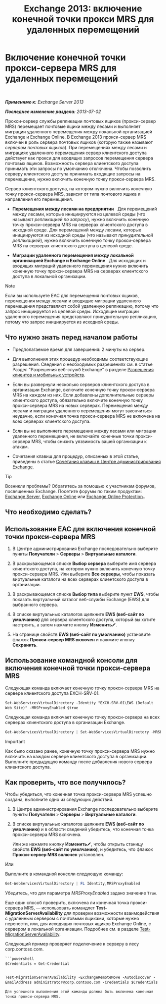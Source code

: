 ﻿---
title: 'Exchange 2013: включение конечной точки прокси MRS для удаленных перемещений'
TOCTitle: Включение конечной точки прокси-сервера MRS для удаленных перемещений
ms:assetid: 9840f712-127e-4c2d-bfe5-1b35cdb2a31b
ms:mtpsurl: https://technet.microsoft.com/ru-ru/library/Dn155787(v=EXCHG.150)
ms:contentKeyID: 54652129
ms.date: 04/30/2018
mtps_version: v=EXCHG.150
ms.translationtype: HT
---

# Включение конечной точки прокси-сервера MRS для удаленных перемещений

 

_**Применимо к:** Exchange Server 2013_

_**Последнее изменение раздела:** 2013-07-02_

Прокси-сервер службы репликации почтовых ящиков (прокси-сервер MRS) перемещает почтовые ящики между лесами и выполняет миграции удаленного перемещения между локальной организацией Exchange и Exchange Online. В Exchange 2013 прокси-сервер MRS включен в роль сервера почтовых ящиков (которую также называют *сервером почтовых ящиков*). При перемещениях между лесами и миграциях удаленного перемещения сервер клиентского доступа действует как прокси для входящих запросов перемещения сервера почтовых ящиков. Возможность сервера клиентского доступа принимать эти запросы по умолчанию отключена. Чтобы позволить серверу клиентского доступа принимать входящие запросы на перемещение, нужно включить конечную точку прокси-сервера MRS.

Сервер клиентского доступа, на котором нужно включить конечную точку прокси-сервера MRS, зависит от типа почтового ящика и направления его перемещения.

  - **Перемещения между лесами на предприятии**   Для перемещений между лесами, которые инициируются из целевой среды (что называют *репликацией по запросу*), нужно включить конечную точку прокси-сервера MRS на серверах клиентского доступа в исходной среде. Для перемещений между лесами, которые инициируются из исходной среды (что называют *принудительной репликацией*), нужно включить конечную точку прокси-сервера MRS на серверах клиентского доступа в целевой среде.

  - **Миграции удаленного перемещения между локальной организацией Exchange и Exchange Online**   Для исходящих и входящих миграций удаленного перемещения нужно включить конечную точку прокси-сервера MRS на серверах клиентского доступа в локальной организации.

> [!NOTE]  
> Если вы используете EAC для перемещения почтовых ящиков, перемещения между лесами и входящие миграции удаленного перемещения представляют собой удаленную репликацию, потому что запрос инициируется из целевой среды. Исходящие миграции удаленного перемещения представляют принудительную репликацию, потому что запрос инициируется из исходной среды.


## Что нужно знать перед началом работы

  - Предполагаемое время для завершения: 2 минуты на сервер.

  - Для выполнения этих процедур необходимы соответствующие разрешения. Сведения о необходимых разрешениях см. в статье Раздел "Разрешения веб-служб Exchange" в разделе [Разрешения клиентов и мобильных устройств](clients-and-mobile-devices-permissions-exchange-2013-help.md).

  - Если вы развернули несколько серверов клиентского доступа в организации Exchange, включите конечную точку прокси-сервера MRS на каждом из них. Если добавлены дополнительные серверы клиентского доступа, обязательно включите конечную точку прокси-сервера MRS на новых серверах. Перемещения между лесами и миграции удаленного перемещения могут закончиться неудачно, если конечная точка прокси-сервера MRS не включена на всех серверах клиентского доступа.

  - Если вы не выполняете перемещение между лесами или миграции удаленного перемещения, не включайте конечные точки прокси-сервера MRS, чтобы снизить уязвимость вашей организации к атакам.

  - Сочетания клавиш для процедур, описанных в этой статье, приведены в статье [Сочетания клавиш в Центре администрирования Exchange](keyboard-shortcuts-in-the-exchange-admin-center-exchange-online-protection-help.md).

> [!TIP]  
> Возникли проблемы? Обратитесь за помощью к участникам форумов, посвященных Exchange. Посетите форумы по таким продуктам: <a href="https://go.microsoft.com/fwlink/p/?linkid=60612">Exchange Server</a>, <a href="https://go.microsoft.com/fwlink/p/?linkid=267542">Exchange Online</a> или <a href="https://go.microsoft.com/fwlink/p/?linkid=285351">Exchange Online Protection</a>..


## Что необходимо сделать?

## Использование EAC для включения конечной точки прокси-сервера MRS

1.  В Центре администрирования Exchange последовательно выберите пункты **Получатели** \> **Серверы** \> **Виртуальные каталоги**.

2.  В раскрывающемся списке **Выбор сервера** выберите имя сервера клиентского доступа, на котором нужно включить конечную точку прокси-сервера MRS. Или выберите **Все серверы**, чтобы показать виртуальные каталоги на всех серверах клиентского доступа в организации.

3.  В раскрывающемся списке **Выбор типа** выберите пункт **EWS**, чтобы показать виртуальный каталог веб-службы Exchange (EWS) для выбранного сервера.

4.  В списке виртуальных каталогов щелкните **EWS (веб-сайт по умолчанию)** для сервера клиентского доступа, который вы хотите настроить, а затем нажмите кнопку **Изменить**![Значок редактирования](images/Bb124582.6f53ccb2-1f13-4c02-bea0-30690e6ea71d(EXCHG.150).gif "Значок редактирования").

5.  На странице свойств **EWS (веб-сайт по умолчанию)** установите флажок **Прокси-сервер MRS включен** и нажмите кнопку **Сохранить**.

## Использование командной консоли для включения конечной точки прокси-сервера MRS

Следующая команда включает конечную точку прокси-сервера MRS на сервере клиентского доступа EXCH-SRV-01.

    Set-WebServicesVirtualDirectory -Identity "EXCH-SRV-01\EWS (Default Web Site)" -MRSProxyEnabled $true

Следующая команда включает конечную точку прокси-сервера на всех серверах клиентского доступа в организации Exchange.

```powershell
Get-WebServicesVirtualDirectory | Set-WebServicesVirtualDirectory -MRSProxyEnabled $true
```

> [!IMPORTANT]  
> Как было сказано ранее, конечную точку прокси-сервера MRS нужно включить на каждом сервере клиентского доступа в организации. Выполните предыдущую команду после добавления нового сервера клиентского доступа.


## Как проверить, что все получилось?

Чтобы убедиться, что конечная точка прокси-сервера MRS успешно создана, выполните одно из следующих действий.

1.  В Центре администрирования Exchange последовательно выберите пункты **Получатели** \> **Серверы** \> **Виртуальные каталоги**.

2.  В списке виртуальных каталогов щелкните **EWS (веб-сайт по умолчанию)** и в области сведений убедитесь, что конечная точка прокси-сервера MRS включена.
    
    Или же нажмите кнопку **Изменить**![Значок редактирования](images/Bb124582.6f53ccb2-1f13-4c02-bea0-30690e6ea71d(EXCHG.150).gif "Значок редактирования"), чтобы открыть станицу свойств **EWS (веб-сайт по умолчанию)**, и убедитесь, что флажок **Прокси-сервер MRS включен** установлен.

Или

Выполните в командной консоли следующую команду:

```powershell
Get-WebServicesVirtualDirectory | FL Identity,MRSProxyEnabled
```

Убедитесь, что для параметра *MRSProxyEnabled* задано значение `True`.

Еще один способ проверить, включена ли конечная точка прокси-сервера MRS, — использовать командлет **Test-MigrationServerAvailability** для проверки возможности взаимодействия с удаленным сервером с почтовыми ящиками, которые нужно перенести, или, для исходящих почтовых ящиков Exchange Online, с сервером в локальной организации. Подробнее см. в разделе [Test-MigrationServerAvailability](https://technet.microsoft.com/ru-ru/library/jj219169\(v=exchg.150\)).

Следующий пример проверяет подключение к серверу в лесу corp.contoso.com.

```
```powershell
$Credentials = Get-Credential
```
```
```
    Test-MigrationServerAvailability -ExchangeRemoteMove -Autodiscover -EmailAddress administrator@corp.contoso.com -Credentials $Credentials
```
Для успешного выполнения этой команды должна быть включена конечная точка прокси-сервера MRS.

